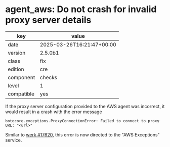 [//]: # (werk v2)
# agent_aws: Do not crash for invalid proxy server details

key        | value
---------- | ---
date       | 2025-03-26T16:21:47+00:00
version    | 2.5.0b1
class      | fix
edition    | cre
component  | checks
level      | 1
compatible | yes

If the proxy server configuration provided to the AWS agent was incorrect, it would result in a crash with the error message
```
botocore.exceptions.ProxyConnectionError: Failed to connect to proxy URL: "<url>"
```
Similar to [werk #17620](https://checkmk.com/werk/17620), this error is now directed to the "AWS Exceptions" service.

